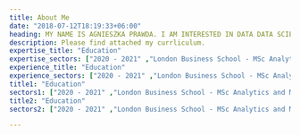 ```yaml
---
title: About Me
date: "2018-07-12T18:19:33+06:00"
heading: MY NAME IS AGNIESZKA PRAWDA. I AM INTERESTED IN DATA DATA SCIENCE, PRODUCT MANAGEMENT & BUSINESS DEVELOPMENT
description: Please find attached my currliculum.
expertise_title: "Education"
expertise_sectors: ["2020 - 2021" ,"London Business School - MSc Analytics and Management", "2016 - 2019", "Warsaw School of Economics - BSc Quantitative Methods in Economics and Information Systems", "DAAD certificated interdisciplinary specialisation in German: Management of German-Polish Business Relations", "2018 - 2019" ,"ZHAW School of Management and Law - BSc International Business and Marketing"]
experience_title: "Education"
experience_sectors: ["2020 - 2021" ,"London Business School - MSc Analytics and Management", "2016 - 2019", "Warsaw School of Economics - BSc Quantitative Methods in Economics and Information Systems", "DAAD certificated interdisciplinary specialisation in German: Management of German-Polish Business Relations", "2018 - 2019" ,"ZHAW School of Management and Law - BSc International Business and Marketing"]
title1: "Education"
sectors1: ["2020 - 2021" ,"London Business School - MSc Analytics and Management", "2016 - 2019", "Warsaw School of Economics - BSc Quantitative Methods in Economics and Information Systems", "DAAD certificated interdisciplinary specialisation in German: Management of German-Polish Business Relations", "2018 - 2019" ,"ZHAW School of Management and Law - BSc International Business and Marketing"]
title2: "Education"
sectors2: ["2020 - 2021" ,"London Business School - MSc Analytics and Management", "2016 - 2019", "Warsaw School of Economics - BSc Quantitative Methods in Economics and Information Systems", "DAAD certificated interdisciplinary specialisation in German: Management of German-Polish Business Relations", "2018 - 2019" ,"ZHAW School of Management and Law - BSc International Business and Marketing"]

---
```

